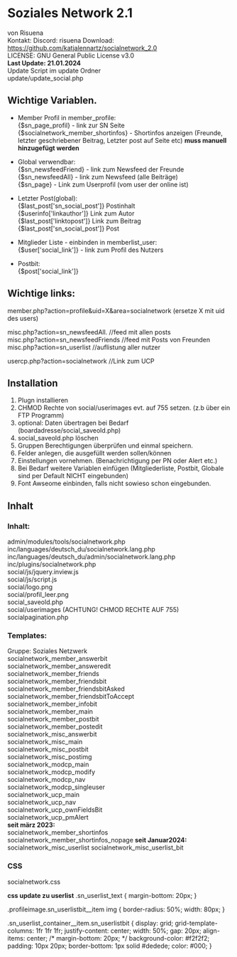 # Soziales Network 2.1  
von Risuena  
Kontakt: Discord: risuena
Download: https://github.com/katjalennartz/socialnetwork_2.0  
LICENSE: GNU General Public License v3.0  
**Last Update: 21.01.2024**  
 Update Script im update Ordner  
 update/update_social.php  

## Wichtige Variablen.  

* Member Profil in member_profile:  
{$sn_page_profil}  - link zur SN Seite       
{$socialnetwork_member_shortinfos} - Shortinfos anzeigen (Freunde, letzter geschriebener Beitrag, Letzter post auf Seite etc) **muss manuell hinzugefügt werden**


* Global verwendbar:  
{$sn_newsfeedFriend} - link zum Newsfeed der Freunde  
{$sn_newsfeedAll} - link zum Newsfeed (alle Beiträge)  
{$sn_page} - Link zum Userprofil (vom user der online ist)   

* Letzter Post(global):  
{$last_post['sn_social_post']} Postinhalt    
{$userinfo['linkauthor']} Link zum Autor  
{$last_post['linktopost']} Link zum Beitrag  
{$last_post['sn_social_post']}  Post  
     
    
* Mitglieder Liste - einbinden in memberlist_user:  
{$user['social_link']} - link zum Profil des Nutzers  

* Postbit:  
{$post['social_link']}  
## Wichtige links:

member.php?action=profile&uid=X&area=socialnetwork  (ersetze X mit uid des users)

misc.php?action=sn_newsfeedAll. //feed mit allen posts  
misc.php?action=sn_newsfeedFriends //feed mit Posts von Freunden  
misc.php?action=sn_userlist //auflistung aller nutzer  

usercp.php?action=socialnetwork  //Link zum UCP  

## Installation
1. Plugn installieren
2. CHMOD Rechte von social/userimages evt. auf 755 setzen. (z.b über ein FTP Programm)
3. optional: Daten übertragen bei Bedarf (boardadresse/social_saveold.php)
4. social_saveold.php löschen
5. Gruppen Berechtigungen überprüfen und einmal speichern. 
6. Felder anlegen, die ausgefüllt werden sollen/können
7. Einstellungen vornehmen. (Benachrichtigung per PN oder Alert etc.)
8. Bei Bedarf weitere Variablen einfügen (Mitgliederliste, Postbit, Globale sind per Default NICHT eingebunden)
9. Font Awseome einbinden, falls nicht sowieso schon eingebunden.
  
## Inhalt
### Inhalt:  
admin/modules/tools/socialnetwork.php  
inc/languages/deutsch_du/socialnetwork.lang.php  
inc/languages/deutsch_du/admin/socialnetwork.lang.php  
inc/plugins/socialnetwork.php  
social/js/jquery.inview.js  
social/js/script.js  
social/logo.png  
social/profil_leer.png  
social_saveold.php  
social/userimages  (ACHTUNG! CHMOD RECHTE AUF 755)  
socialpagination.php  
  
  
### Templates:   
Gruppe: Soziales Netzwerk  
socialnetwork_member_answerbit  
socialnetwork_member_answeredit  
socialnetwork_member_friends  
socialnetwork_member_friendsbit  
socialnetwork_member_friendsbitAsked  
socialnetwork_member_friendsbitToAccept  
socialnetwork_member_infobit  
socialnetwork_member_main  
socialnetwork_member_postbit  
socialnetwork_member_postedit  
socialnetwork_misc_answerbit  
socialnetwork_misc_main  
socialnetwork_misc_postbit  
socialnetwork_misc_postimg  
socialnetwork_modcp_main  
socialnetwork_modcp_modify  
socialnetwork_modcp_nav  
socialnetwork_modcp_singleuser  
socialnetwork_ucp_main  
socialnetwork_ucp_nav  
socialnetwork_ucp_ownFieldsBit  
socialnetwork_ucp_pmAlert  
**seit märz 2023:**              
socialnetwork_member_shortinfos         
socialnetwork_member_shortinfos_nopage
**seit Januar2024:**
socialnetwork_misc_userlist
socialnetwork_misc_userlist_bit
     
### CSS  
socialnetwork.css  

**css update zu userlist**
.sn_userlist_text {
	margin-bottom: 20px;
}

.profileimage.sn_userlistbit__item img {
    border-radius: 50%;
    width: 80px;
}

.sn_userlist_container__item.sn_userlistbit {
    display: grid;
    grid-template-columns: 1fr 1fr 1fr;
    justify-content: center;
    width: 50%;
    gap: 20px;
    align-items: center;
    /* margin-bottom: 20px; */
    background-color: #f2f2f2;
    padding: 10px 20px;
    border-bottom: 1px solid #dedede;
    color: #000;
}
